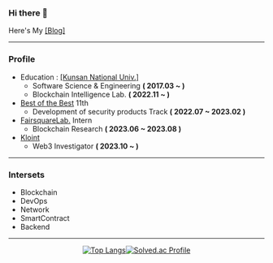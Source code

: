 ### Hi there 👋

Here's My [[Blog]](https://velog.io/@alg0r1thm)
<br>

---

### Profile

* Education : [[Kunsan National Univ.]](https://www.kunsan.ac.kr/)
    * Software Science & Engineering **( 2017.03 ~ )**
    * Blockchain Intelligence Lab. **( 2022.11 ~ )**
* [Best of the Best](https://www.kitribob.kr/) 11th 
   * Development of security products Track **( 2022.07 ~ 2023.02 )**
* [FairsquareLab.](https://www.fairsquarelab.com/) Intern
   * Blockchain Research **( 2023.06 ~ 2023.08 )**
* [Kloint](https://www.kloint.co.kr/)
   * Web3 Investigator **( 2023.10 ~ )**

---

### Intersets

* Blockchain
* DevOps
* Network
* SmartContract
* Backend

---

<div align="center">

 [![Top Langs](https://github-readme-stats.vercel.app/api/top-langs/?username=alg0r1thmm&layout=compact&theme=graywhite)](https://github.com/anuraghazra/github-readme-stats)[![Solved.ac Profile](http://mazassumnida.wtf/api/v2/generate_badge?boj=alg0r1thm)](https://solved.ac/alg0r1thm/)
 
</div>  
